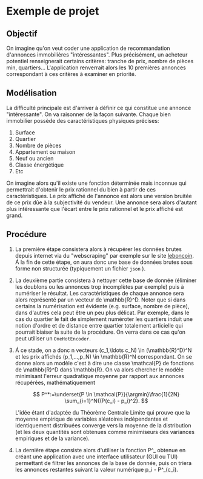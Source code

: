 # Exemple de projet

## Objectif

On imagine qu'on veut coder une application de recommandation d'annonces immobilières "intéressantes".
Plus précisément, un acheteur potentiel renseignerait certains critères: tranche de prix, nombre de pièces min, quartiers...
L'application renverrait alors les 10 premières annonces correspondant à ces critères à examiner en priorité.

## Modélisation

La difficulté principale est d'arriver à définir ce qui constitue une annonce "intéressante".
On va raisonner de la façon suivante.
Chaque bien immobilier possède des caractéristiques physiques précises:

1. Surface
2. Quartier
3. Nombre de pièces
4. Appartement ou maison
5. Neuf ou ancien
6. Classe énergétique
7. Etc

On imagine alors qu'il existe une fonction déterminée mais inconnue qui permettrait d'obtenir le prix rationnel du bien à partir de ces caractéristiques.
Le prix affiché de l'annonce est alors une version bruitée de ce prix dûe à la subjectivité du vendeur.
Une annonce sera alors d'autant plus intéressante que l'écart entre le prix rationnel et le prix affiché est grand.

## Procédure

1. La première étape consistera alors à récupérer les données brutes depuis internet via du "webscraping" par exemple sur le site [leboncoin](https://www.leboncoin.fr/).
   Á la fin de cette étape, on aura donc une base de données brutes sous forme non structurée (typiquement un fichier `json` ).
2. La deuxième partie consistera à nettoyer cette base de donnée (éliminer les doublons ou les annonces trop incomplètes par exemple) puis à numériser le résultat.
   Les caractéristiques de chaque annonce sera alors représenté par un vecteur de \mathbb{R}^D.
   Noter que si dans certains la numérisation est évidente (e.g. surface, nombre de pièce), dans d'autres cela peut être un peu plus délicat.
   Par exemple, dans le cas du quartier le fait de simplement numéroter les quartiers induit une notion d'ordre et de distance entre quartier totalement articielle qui pourrait biaiser la suite de la procédure.
   On verra dans ce cas qu'on peut utiliser un `OneHotEncoder`.
3. Á ce stade, on a donc n vecteurs (c_1,\ldots c_N) \in (\mathbb{R}^D)^N et les prix affichés (p_1,...,p_N) \in \mathbb{R}^N correspondant.
   On se donne alors un modèle c'est à dire une classe \mathcal{P} de fonctions de \mathbb{R}^D dans \mathbb{R}.
   On va alors chercher le modèle minimisant l'erreur quadratique moyenne par rapport aux annonces récupérées, mathématiquement

   $$
      P^*:=\underset{P \in \mathcal{P}}{\argmin}\frac{1}{2N} \sum_{i=1}^N{(P(c_i) - p_i)^2}.
   $$

   L'idée étant d'adaptée du Théorème Centrale Limite qui prouve que la moyenne empirique de variables aléatoires indépendantes et identiquement distribuées converge vers la moyenne de la distribution (et les deux quantités sont obtenues comme minimiseurs des variances empiriques et de la variance).

4. La dernière étape consiste alors d'utiliser la fonction P^_ obtenue en créant une application avec une interface utilisateur (GUI ou TUI) permettant de filtrer les annonces de la base de donnée, puis on triera les annonces restantes suivant la valeur numérique p_i - P^_(c_i).
